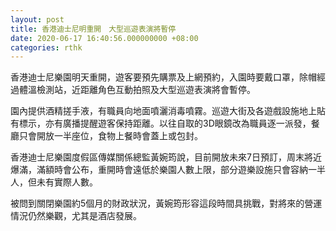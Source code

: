 ```yaml
---
layout: post
title: 香港迪士尼明重開　大型巡遊表演將暫停
date: 2020-06-17 16:40:56.000000000 +08:00
categories: rthk
---
```


香港迪士尼樂園明天重開，遊客要預先購票及上網預約，入園時要戴口罩，除帽經過體溫檢測站，近距離角色互動拍照及大型巡遊表演將會暫停。

園內提供酒精搓手液，有職員向地面噴灑消毒噴霧。巡遊大街及各遊戲設施地上貼有標示，亦有廣播提醒遊客保持距離。以往自取的3D眼鏡改為職員逐一派發，餐廳只會開放一半座位，食物上餐時會蓋上或包封。

香港迪士尼樂園度假區傳媒關係總監黃婉筠說，目前開放未來7日預訂，周末將近爆滿，滿額時會公布，重開時會遠低於樂園人數上限，部分遊樂設施只會容納一半人，但未有實際人數。

被問到關閉樂園約5個月的財政狀況，黃婉筠形容這段時間具挑戰，對將來的營運情況仍然樂觀，尤其是酒店發展。
